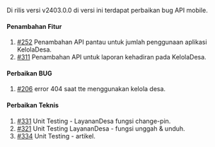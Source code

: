 Di rilis versi v2403.0.0 di versi ini terdapat perbaikan bug API mobile.

#### Penambahan Fitur
1. [#252](https://github.com/OpenSID/pantau/issues/252) Penambahan API pantau untuk jumlah penggunaan aplikasi KelolaDesa.
2. [#311](https://github.com/OpenSID/opensid-api/issues/311) Penambahan API untuk laporan kehadiran pada KelolaDesa.

#### Perbaikan BUG
 
1. [#206](https://github.com/OpenSID/wiki-mobile/issues/206) error 404 saat tte menggunakan kelola desa.

#### Perbaikan Teknis

1. [#331](https://github.com/OpenSID/opensid-api/issues/331) Unit Testing - LayananDesa fungsi change-pin.
2. [#321](https://github.com/OpenSID/opensid-api/issues/321) Unit Testing LayananDesa - fungsi unggah & unduh.
3. [#334](https://github.com/OpenSID/opensid-api/issues/334) Unit Testing - artikel.